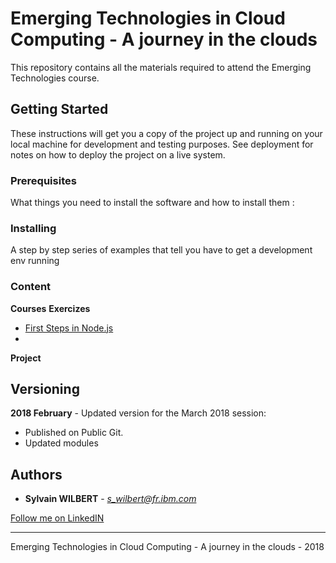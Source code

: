 # Emerging Technologies in Cloud Computing - A journey in the clouds

This repository contains all the materials required to attend the Emerging Technologies course.

## Getting Started

These instructions will get you a copy of the project up and running on your local machine for development and testing purposes.
See deployment for notes on how to deploy the project on a live system.

### Prerequisites

What things you need to install the software and how to install them :


### Installing

A step by step series of examples that tell you have to get a development env running

### Content

**Courses**
**Exercizes**
- [First Steps in Node.js](http;//)
-
**Project**


## Versioning

**2018 February** - Updated version for the March 2018 session:
- Published on Public Git.
- Updated modules


## Authors

* **Sylvain WILBERT** - *s_wilbert@fr.ibm.com*

[Follow me on LinkedIN](http://www.linkedin.com/in/sylvain-roch-wilbert)

---
Emerging Technologies in Cloud Computing - A journey in the clouds - 2018
